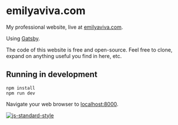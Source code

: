 # emilyaviva.com
My professional website, live at [emilyaviva.com](http://emilyaviva.com).

Using [Gatsby](https://github.com/gatsbyjs/gatsby).

The code of this website is free and open-source. Feel free to clone, expand on anything useful you find in here, etc.

## Running in development
```
npm install
npm run dev
```

Navigate your web browser to [localhost:8000](http://localhost:8000).

[![js-standard-style](https://cdn.rawgit.com/feross/standard/master/badge.svg)](https://github.com/feross/standard)
